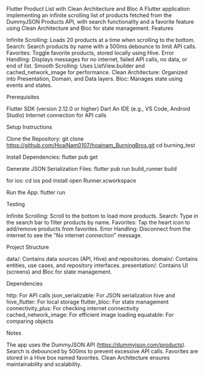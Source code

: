 Flutter Product List with Clean Architecture and Bloc
A Flutter application implementing an infinite scrolling list of products fetched from the DummyJSON Products API, with search functionality and a favorite feature using Clean Architecture and Bloc for state management.
Features

Infinite Scrolling: Loads 20 products at a time when scrolling to the bottom.
Search: Search products by name with a 500ms debounce to limit API calls.
Favorites: Toggle favorite products, stored locally using Hive.
Error Handling: Displays messages for no internet, failed API calls, no data, or end of list.
Smooth Scrolling: Uses ListView.builder and cached_network_image for performance.
Clean Architecture: Organized into Presentation, Domain, and Data layers.
Bloc: Manages state using events and states.

Prerequisites

Flutter SDK (version 2.12.0 or higher)
Dart
An IDE (e.g., VS Code, Android Studio)
Internet connection for API calls

Setup Instructions

Clone the Repository:
git clone https://github.com/HoaiNam0107/hoainam_BurningBros.git
cd burning_test


Install Dependencies:
flutter pub get


Generate JSON Serialization Files:
flutter pub run build_runner build

for ios:
cd ios
pod install
open Runner.xcworkspace

Run the App:
flutter run



Testing

Infinite Scrolling: Scroll to the bottom to load more products.
Search: Type in the search bar to filter products by name.
Favorites: Tap the heart icon to add/remove products from favorites.
Error Handling: Disconnect from the internet to see the "No internet connection" message.

Project Structure

data/: Contains data sources (API, Hive) and repositories.
domain/: Contains entities, use cases, and repository interfaces.
presentation/: Contains UI (screens) and Bloc for state management.

Dependencies

http: For API calls
json_serializable: For JSON serialization
hive and hive_flutter: For local storage
flutter_bloc: For state management
connectivity_plus: For checking internet connectivity
cached_network_image: For efficient image loading
equatable: For comparing objects

Notes

The app uses the DummyJSON API (https://dummyjson.com/products).
Search is debounced by 500ms to prevent excessive API calls.
Favorites are stored in a Hive box named favorites.
Clean Architecture ensures maintainability and scalability.

